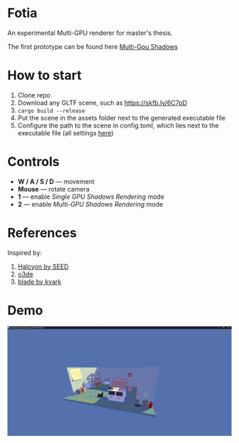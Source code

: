 # Fotia

An experimental Multi-GPU renderer for master's thesis.

The first prototype can be found here [Multi-Gpu Shadows](https://github.com/if0ne/multi-gpu-shadows)

# How to start

1. Clone repo
2. Download any GLTF scene, such as https://skfb.ly/6C7pD
3. `cargo build --release`
4. Put the scene in the assets folder next to the generated executable file
5. Configure the path to the scene in config.toml, which lies next to the executable file (all settings [here](https://github.com/if0ne/fotia/blob/64309e8a4ef97a2ae800ccc7b41e4519d42487bd/src/settings.rs#L50))

# Controls

- **W / A / S / D** — movement  
- **Mouse** — rotate camera  
- **1** — enable *Single GPU Shadows Rendering* mode  
- **2** — enable *Multi-GPU Shadows Rendering* mode

# References

Inspired by:

1. [Halcyon by SEED](https://www.wihlidal.com/projects/seed-halcyon-1/)
2. [o3de](https://github.com/o3de/sig-graphics-audio/discussions/32)
3. [blade by kvark](https://github.com/kvark/blade)

# Demo

![Pica pica](./assets/demo.jpg)
